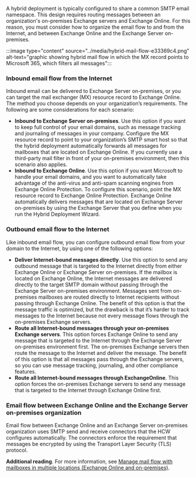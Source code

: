 A hybrid deployment is typically configured to share a common SMTP email namespace. This design requires routing messages between an organization's on-premises Exchange servers and Exchange Online. For this reason, you must consider how to organize the email flow to and from the Internet, and between Exchange Online and the Exchange Server on-premises.

:::image type="content" source="../media/hybrid-mail-flow-e33369c4.png" alt-text="graphic showing hybrid mail flow in which the MX record points to Microsoft 365, which filters all messages":::


### Inbound email flow from the Internet

Inbound email can be delivered to Exchange Server on-premises, or you can target the mail exchanger (MX) resource record to Exchange Online. The method you choose depends on your organization’s requirements. The following are some considerations for each scenario:

 -  **Inbound to Exchange Server on-premises**. Use this option if you want to keep full control of your email domains, such as message tracking and journaling of messages in your company. Configure the MX resource record to point to your organization’s SMTP smart host so that the hybrid deployment automatically forwards all messages for mailboxes that are located on Exchange Online. If you currently use a third-party mail filter in front of your on-premises environment, then this scenario also applies.
 -  **Inbound to Exchange Online**. Use this option if you want Microsoft to handle your email domains, and you want to automatically take advantage of the anti-virus and anti-spam scanning engines from Exchange Online Protection. To configure this scenario, point the MX resource record to Exchange Online Protection. Exchange Online automatically delivers messages that are located on Exchange Server on-premises by using the Exchange Server that you define when you run the Hybrid Deployment Wizard.

### Outbound email flow to the Internet

Like inbound email flow, you can configure outbound email flow from your domain to the Internet, by using one of the following options:

 -  **Deliver Internet-bound messages directly**. Use this option to send any outbound message that is targeted to the Internet directly from either Exchange Online or Exchange Server on-premises. If the mailbox is located on Exchange Online, the Internet messages are delivered directly to the target SMTP domain without passing through the Exchange Server on-premises environment. Messages sent from on-premises mailboxes are routed directly to Internet recipients without passing through Exchange Online. The benefit of this option is that the message traffic is optimized, but the drawback is that it’s harder to track messages to the Internet because not every message flows through the on-premises Exchange servers.
 -  **Route all Internet-bound messages through your on-premises Exchange servers**. This option forces Exchange Online to send any message that is targeted to the Internet through the Exchange Server on-premises environment first. The on-premises Exchange servers then route the message to the Internet and deliver the message. The benefit of this option is that all messages pass through the Exchange servers, so you can use message tracking, journaling, and other compliance features.
 -  **Route all Internet-bound messages through ExchangeOnline**. This option forces the on-premises Exchange servers to send any message that is targeted to the Internet through Exchange Online first.

### Email flow between Exchange Online and the Exchange Server on-premises organization

Email flow between Exchange Online and an Exchange Server on-premises organization uses SMTP send and receive connectors that the HCW configures automatically. The connectors enforce the requirement that messages be encrypted by using the Transport Layer Security (TLS) protocol.

**Additional reading**. For more information, see [Manage mail flow with mailboxes in multiple locations (Exchange Online and on-premises)](/exchange/mail-flow-best-practices/manage-mail-flow-for-multiple-locations?azure-portal=true).
